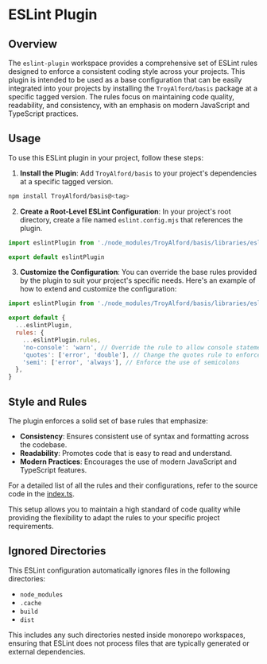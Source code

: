 # ESLint Plugin

## Overview

The `eslint-plugin` workspace provides a comprehensive set of ESLint rules designed to enforce a consistent coding style across your projects. This plugin is intended to be used as a base configuration that can be easily integrated into your projects by installing the `TroyAlford/basis` package at a specific tagged version. The rules focus on maintaining code quality, readability, and consistency, with an emphasis on modern JavaScript and TypeScript practices.

## Usage

To use this ESLint plugin in your project, follow these steps:

1. **Install the Plugin**: Add `TroyAlford/basis` to your project's dependencies at a specific tagged version.

```bash
npm install TroyAlford/basis@<tag>
```

2. **Create a Root-Level ESLint Configuration**: In your project's root directory, create a file named `eslint.config.mjs` that references the plugin.

```javascript
import eslintPlugin from './node_modules/TroyAlford/basis/libraries/eslint-plugin/dist/index.mjs'

export default eslintPlugin
```

3. **Customize the Configuration**: You can override the base rules provided by the plugin to suit your project's specific needs. Here's an example of how to extend and customize the configuration:

```javascript
import eslintPlugin from './node_modules/TroyAlford/basis/libraries/eslint-plugin/dist/index.mjs'

export default {
  ...eslintPlugin,
  rules: {
    ...eslintPlugin.rules,
    'no-console': 'warn', // Override the rule to allow console statements with a warning
    'quotes': ['error', 'double'], // Change the quotes rule to enforce double quotes
    'semi': ['error', 'always'], // Enforce the use of semicolons
  },
}
```

## Style and Rules

The plugin enforces a solid set of base rules that emphasize:

- **Consistency**: Ensures consistent use of syntax and formatting across the codebase.
- **Readability**: Promotes code that is easy to read and understand.
- **Modern Practices**: Encourages the use of modern JavaScript and TypeScript features.

For a detailed list of all the rules and their configurations, refer to the source code in the [index.ts](./index.ts).

This setup allows you to maintain a high standard of code quality while providing the flexibility to adapt the rules to your specific project requirements.

## Ignored Directories

This ESLint configuration automatically ignores files in the following directories:

- `node_modules`
- `.cache`
- `build`
- `dist`

This includes any such directories nested inside monorepo workspaces, ensuring that ESLint does not process files that are typically generated or external dependencies.
